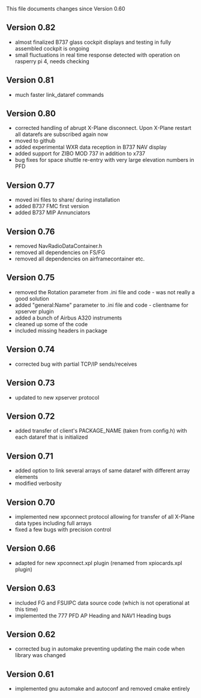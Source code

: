 This file documents changes since Version 0.60

Version 0.82
------------
- almost finalized B737 glass cockpit displays and testing in fully assembled
  cockpit is ongoing
- small fluctuations in real time response detected with operation on rasperry pi 4, 
  needs checking

Version 0.81
------------
- much faster link_dataref commands

Version 0.80
------------
- corrected handling of abrupt X-Plane disconnect. Upon X-Plane restart all datarefs are subscribed again now
- moved to github
- added experimental WXR data reception in B737 NAV display
- added support for ZIBO MOD 737 in addition to x737
- bug fixes for space shuttle re-entry with very large elevation numbers in PFD

Version 0.77
------------
- moved ini files to share/ during installation
- added B737 FMC first version
- added B737 MIP Annunciators

Version 0.76
------------
- removed NavRadioDataContainer.h
- removed all dependencies on FS/FG
- removed all dependencies on airframecontainer etc.

Version 0.75
------------
- removed the Rotation parameter from .ini file and code - was not really a good solution
- added "general:Name" parameter to .ini file and code - clientname for xpserver plugin
- added a bunch of Airbus A320 instruments
- cleaned up some of the code
- included missing headers in package

Version 0.74
------------
- corrected bug with partial TCP/IP sends/receives

Version 0.73
------------
- updated to new xpserver protocol

Version 0.72
------------
- added transfer of client's PACKAGE_NAME (taken from config.h) with each
  dataref that is initialized
  
Version 0.71
------------
- added option to link several arrays of same dataref with different array elements
- modified verbosity

Version 0.70
------------
- implemented new xpconnect protocol allowing for transfer of all X-Plane data types including full arrays
- fixed a few bugs with precision control

Version 0.66
------------
- adapted for new xpconnect.xpl plugin (renamed from xpiocards.xpl plugin)

Version 0.63
------------
- included FG and FSUIPC data source code (which is not operational at this time)
- implemented the 777 PFD AP Heading and NAV1 Heading bugs

Version 0.62
------------
- corrected bug in automake preventing updating the main code when library was changed

Version 0.61
------------
- implemented gnu automake and autoconf and removed cmake entirely
